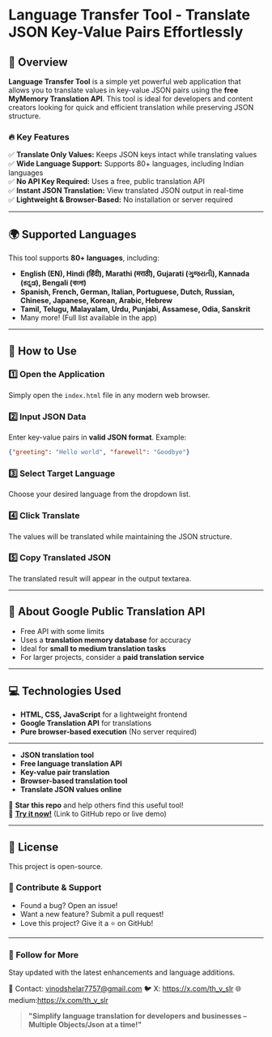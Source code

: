# Language Transfer Tool - Translate JSON Key-Value Pairs Effortlessly

## 🚀 Overview

**Language Transfer Tool** is a simple yet powerful web application that allows you to translate values in key-value JSON pairs using the **free MyMemory Translation API**. This tool is ideal for developers and content creators looking for quick and efficient translation while preserving JSON structure.

### 🔥 Key Features

✅ **Translate Only Values:** Keeps JSON keys intact while translating values  
✅ **Wide Language Support:** Supports 80+ languages, including Indian languages  
✅ **No API Key Required:** Uses a free, public translation API  
✅ **Instant JSON Translation:** View translated JSON output in real-time  
✅ **Lightweight & Browser-Based:** No installation or server required  

---

## 🌍 Supported Languages

This tool supports **80+ languages**, including:

- **English (EN), Hindi (हिंदी), Marathi (मराठी), Gujarati (ગુજરાતી), Kannada (ಕನ್ನಡ), Bengali (বাংলা)**
- **Spanish, French, German, Italian, Portuguese, Dutch, Russian, Chinese, Japanese, Korean, Arabic, Hebrew**
- **Tamil, Telugu, Malayalam, Urdu, Punjabi, Assamese, Odia, Sanskrit**
- Many more! (Full list available in the app)

---

## 📌 How to Use

### 1️⃣ Open the Application
Simply open the `index.html` file in any modern web browser.

### 2️⃣ Input JSON Data
Enter key-value pairs in **valid JSON format**. Example:
```json
{"greeting": "Hello world", "farewell": "Goodbye"}
```

### 3️⃣ Select Target Language
Choose your desired language from the dropdown list.

### 4️⃣ Click **Translate**
The values will be translated while maintaining the JSON structure.

### 5️⃣ Copy Translated JSON
The translated result will appear in the output textarea.

---

## 📡 About Google Public Translation API

- Free API with some limits  
- Uses a **translation memory database** for accuracy  
- Ideal for **small to medium translation tasks**  
- For larger projects, consider a **paid translation service**

---

## 💻 Technologies Used

- **HTML, CSS, JavaScript** for a lightweight frontend
- **Google Translation API** for translations
- **Pure browser-based execution** (No server required)

---



- **JSON translation tool**
- **Free language translation API**
- **Key-value pair translation**
- **Browser-based translation tool**
- **Translate JSON values online**

🚀 **Star this repo** and help others find this useful tool!  
🔗 **[Try it now!](#)** (Link to GitHub repo or live demo)

---

## 📜 License
This project is open-source.

### 🤝 Contribute & Support
- Found a bug? Open an issue!
- Want a new feature? Submit a pull request!
- Love this project? Give it a ⭐ on GitHub!

---

### 🔗 Follow for More
Stay updated with the latest enhancements and language additions.

📧 Contact: vinodshelar7757@gmail.com 
🐦 X: https://x.com/th_v_slr
🌐 medium:https://x.com/th_v_slr

> **"Simplify language translation for developers and businesses – Multiple Objects/Json at a time!"**
